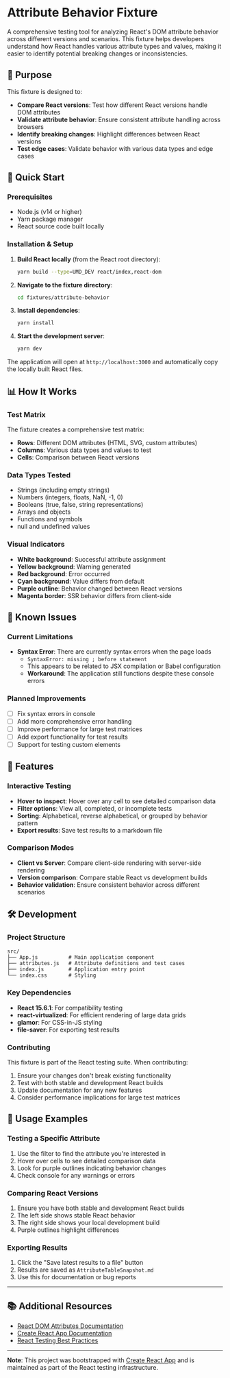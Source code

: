 # Attribute Behavior Fixture

A comprehensive testing tool for analyzing React's DOM attribute behavior across different versions and scenarios. This fixture helps developers understand how React handles various attribute types and values, making it easier to identify potential breaking changes or inconsistencies.

## 🎯 Purpose

This fixture is designed to:
- **Compare React versions**: Test how different React versions handle DOM attributes
- **Validate attribute behavior**: Ensure consistent attribute handling across browsers
- **Identify breaking changes**: Highlight differences between React versions
- **Test edge cases**: Validate behavior with various data types and edge cases

## 🚀 Quick Start

### Prerequisites
- Node.js (v14 or higher)
- Yarn package manager
- React source code built locally

### Installation & Setup

1. **Build React locally** (from the React root directory):
   ```bash
   yarn build --type=UMD_DEV react/index,react-dom
   ```

2. **Navigate to the fixture directory**:
   ```bash
   cd fixtures/attribute-behavior
   ```

3. **Install dependencies**:
   ```bash
   yarn install
   ```

4. **Start the development server**:
   ```bash
   yarn dev
   ```

The application will open at `http://localhost:3000` and automatically copy the locally built React files.

## 📊 How It Works

### Test Matrix
The fixture creates a comprehensive test matrix:

- **Rows**: Different DOM attributes (HTML, SVG, custom attributes)
- **Columns**: Various data types and values to test
- **Cells**: Comparison between React versions

### Data Types Tested
- Strings (including empty strings)
- Numbers (integers, floats, NaN, -1, 0)
- Booleans (true, false, string representations)
- Arrays and objects
- Functions and symbols
- null and undefined values

### Visual Indicators
- **White background**: Successful attribute assignment
- **Yellow background**: Warning generated
- **Red background**: Error occurred
- **Cyan background**: Value differs from default
- **Purple outline**: Behavior changed between React versions
- **Magenta border**: SSR behavior differs from client-side

## 🔧 Known Issues

### Current Limitations
- **Syntax Error**: There are currently syntax errors when the page loads
  - `SyntaxError: missing ; before statement`
  - This appears to be related to JSX compilation or Babel configuration
  - **Workaround**: The application still functions despite these console errors

### Planned Improvements
- [ ] Fix syntax errors in console
- [ ] Add more comprehensive error handling
- [ ] Improve performance for large test matrices
- [ ] Add export functionality for test results
- [ ] Support for testing custom elements

## 🎨 Features

### Interactive Testing
- **Hover to inspect**: Hover over any cell to see detailed comparison data
- **Filter options**: View all, completed, or incomplete tests
- **Sorting**: Alphabetical, reverse alphabetical, or grouped by behavior pattern
- **Export results**: Save test results to a markdown file

### Comparison Modes
- **Client vs Server**: Compare client-side rendering with server-side rendering
- **Version comparison**: Compare stable React vs development builds
- **Behavior validation**: Ensure consistent behavior across different scenarios

## 🛠️ Development

### Project Structure
```
src/
├── App.js          # Main application component
├── attributes.js   # Attribute definitions and test cases
├── index.js        # Application entry point
└── index.css       # Styling
```

### Key Dependencies
- **React 15.6.1**: For compatibility testing
- **react-virtualized**: For efficient rendering of large data grids
- **glamor**: For CSS-in-JS styling
- **file-saver**: For exporting test results

### Contributing
This fixture is part of the React testing suite. When contributing:
1. Ensure your changes don't break existing functionality
2. Test with both stable and development React builds
3. Update documentation for any new features
4. Consider performance implications for large test matrices

## 📝 Usage Examples

### Testing a Specific Attribute
1. Use the filter to find the attribute you're interested in
2. Hover over cells to see detailed comparison data
3. Look for purple outlines indicating behavior changes
4. Check console for any warnings or errors

### Comparing React Versions
1. Ensure you have both stable and development React builds
2. The left side shows stable React behavior
3. The right side shows your local development build
4. Purple outlines highlight differences

### Exporting Results
1. Click the "Save latest results to a file" button
2. Results are saved as `AttributeTableSnapshot.md`
3. Use this for documentation or bug reports

---

## 📚 Additional Resources

- [React DOM Attributes Documentation](https://reactjs.org/docs/dom-elements.html)
- [Create React App Documentation](https://github.com/facebook/create-react-app/blob/main/packages/cra-template/template/README.md)
- [React Testing Best Practices](https://reactjs.org/docs/testing.html)

---

**Note**: This project was bootstrapped with [Create React App](https://github.com/facebook/create-react-app) and is maintained as part of the React testing infrastructure.
